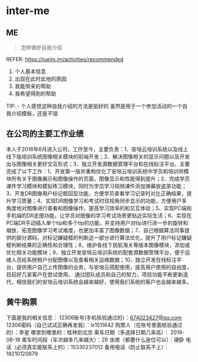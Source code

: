 # inter-me

## ME

> 怎样做好自我介绍

REFER: https://juejin.im/activities/recommended

1. 个人基本信息
2. 出现在此时此地的原因
3. 我能带来的帮助
4. 我希望得到的帮助

 TIP: -
个人感觉这种自我介绍的方法是挺好的
虽然是用于一个参加活动的一个自我介绍模板，还是不错

## 在公司的主要工作业绩

本人于2016年6月进入公司，工作至今，主要负责：1、安培云培训系统以及线上线下版培训系统图像相关模块的前端开发；2、解决图像相关的显示问题以及开发出与图像相关更好交互形式；3、独立开发源数据管理平台和在线标注平台。主要完成了以下工作：1、开发第一版并重构优化了安培云培训系统中学员和培训师模块所有关于图像展示和图像操作的页面，图像显示和性能得到提升；2、完成学员课件学习模块和模拟练习模块，同时为学员学习视频课件添加弹幕放盗录功能；3、开发DR图像用户标记框回显功能，方便学员查看学习记录时对比正确结果，提升学习质量；4、实现DR图像学习和考试时双视角同步显示的功能，方便用户多角度地对图像进行查看和图像操作，提高学习效率的和交互体验；5、实现PC端和手机端的DR走图功能，让学员对图像的学习考试场景更贴近实际生活；6、实现在PC端DR手动插入单个tip和多个tip的功能，并支持用户对tip进行进一步的旋转和缩放，拓宽图像学习考试难度，也更加丰富了图像数据；7、自己根据算法同事提供的部分源码，对标记嫌疑框的判断这一部分进行算法优化，提升了用户标记嫌疑框判断结果的正确性和合理性；8，维护各线下民航海关等版本图像模块，添加或优化相关功能模块；9、独立开发安培云培训系统的配套源数据管理平台，便于运维人员给系统租户分配图像以及查看相关运维数据；10，独立开发在线标注平台，提供用户自己上传图像的业务，与安培云搭配使用，提高用户使用的自由度，目前好几家客户在尝试使用。
通过团队成员和自己的努力，项目功能不断更新迭代，相信我们的安培云培训系统会越来越好，使用我们系统的客户也会越来越多。

## 黄牛购票

下面是我的相关信息：
12306账号(手机核验通过的）：674023427@qq.com
12306密码（自己试试正确再发我）：lx1511642
购票人（在账号里面核验通过的）：李星
哪里到哪里的：桂林到北京
乘车日期（多选择日期几率高）： 2019-08-18
乘车时间段（车次越多几率越大）：Z6
坐席（都要什么座位可以）：硬卧
电话（必须真实能联系上的）：15330237012
备用电话（防止联系不上）：18210120879
